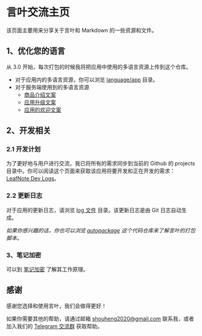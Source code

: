 # 言叶交流主页

该页面主要用来分享关于言叶和 Markdown 的一些资源和文件。

## 1、优化您的语言

从 3.0 开始，每次打包的时候我将把应用中使用的多语言资源上传到这个仓库。

- 对于应用内的多语言资源，你可以浏览 [language/app](./languages/app) 目录。
- 对于服务端使用到的多语言资源
  - [商品介绍文案](languages/server/goods.md)
  - [应用升级文案](languages/server/upgrade.md)
  - [应用的欢迎文案](languages/server/welcome.md)

## 2、开发相关

### 2.1 开发计划

为了更好地与用户进行交流，我已将所有的需求同步到当前的 Github 的 projects 目录中。你可以阅读这个页面来获取该应用将要开发和正在开发的需求：[LeafNote Dev Logs](https://github.com/Shouheng88/LeafNote-Community/projects/1)。

### 2.2 更新日志

对于应用的更新日志，请浏览 [log 文件](GITLOG.md) 目录。该更新日志是由 Git 日志自动生成。

*如果你感兴趣的话，你也可以浏览 [autopackage](https://github.com/Shouheng88/autopackage) 这个代码仓库来了解言叶的打包脚本。*

### 3、笔记加密

可以到 [笔记加密](./encrypt/README.md) 了解其工作原理。

## 感谢

感谢您选择和使用言叶，我们会做得更好！

如果你需要其他的帮助，请通过邮箱 [shouheng2020@gmail.com](mailto:shouheng2020@gmail.com) 联系我，或者加入我们的 [Telegram 交流群](https://t.me/joinchat/Sg_qURuSlZdU1Vi-106Z0w) 获取帮助。
